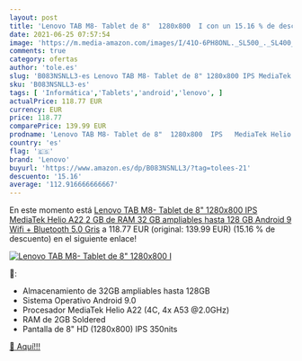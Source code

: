 ```yaml
---
layout: post
title: 'Lenovo TAB M8- Tablet de 8"  1280x800  I con un 15.16 % de descuento'
date: 2021-06-25 07:57:54
image: 'https://m.media-amazon.com/images/I/41O-6PH8ONL._SL500_._SL400_.jpg'
comments: true
category: ofertas
author: 'tole.es'
slug: 'B083NSNLL3-es Lenovo TAB M8- Tablet de 8" 1280x800 IPS MediaTek Helio...'
sku: 'B083NSNLL3-es'
tags: [ 'Informática','Tablets','android','lenovo', ]
actualPrice: 118.77 EUR
currency: EUR
price: 118.77
comparePrice: 139.99 EUR
prodname: 'Lenovo TAB M8- Tablet de 8"  1280x800  IPS   MediaTek Helio A22  2 GB de RAM  32 GB ampliables hasta 128 GB  Android 9  Wifi + Bluetooth 5.0   Gris'
country: 'es'
flag: '🇪🇸'
brand: 'Lenovo'
buyurl: 'https://www.amazon.es/dp/B083NSNLL3/?tag=tolees-21'
descuento: '15.16'
average: '112.916666666667'
---
```


En este momento está [Lenovo TAB M8- Tablet de 8"  1280x800  IPS   MediaTek Helio A22  2 GB de RAM  32 GB ampliables hasta 128 GB  Android 9  Wifi + Bluetooth 5.0   Gris](https://www.amazon.es/dp/B083NSNLL3/?tag=tolees-21) a 118.77 EUR (original: 139.99 EUR) (15.16 %  de descuento) en el siguiente enlace!

[![Lenovo TAB M8- Tablet de 8"  1280x800  I](https://m.media-amazon.com/images/I/41O-6PH8ONL._SL500_._SL400_.jpg)](https://www.amazon.es/dp/B083NSNLL3/?tag=tolees-21)

🔎:

- Almacenamiento de 32GB ampliables hasta 128GB
- Sistema Operativo Android 9.0
- Procesador MediaTek Helio A22 (4C, 4x A53 @2.0GHz)
- RAM de 2GB Soldered
- Pantalla de 8" HD (1280x800) IPS 350nits

[🛒 Aquí!!!](https://www.amazon.es/dp/B083NSNLL3/?tag=tolees-21)
